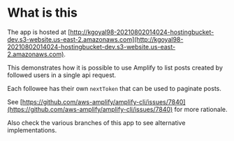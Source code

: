 # What is this

The app is hosted at [http://kgoyal98-20210802014024-hostingbucket-dev.s3-website.us-east-2.amazonaws.com](http://kgoyal98-20210802014024-hostingbucket-dev.s3-website.us-east-2.amazonaws.com).

This demonstrates how it is possible to use Amplify to list posts created by followed users in a single api request.

Each followee has their own `nextToken` that can be used to paginate posts.

See [https://github.com/aws-amplify/amplify-cli/issues/7840](https://github.com/aws-amplify/amplify-cli/issues/7840) for more rationale.

Also check the various branches of this app to see alternative implementations.
